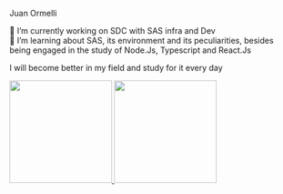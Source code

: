 Juan Ormelli



🔭 I’m currently working on SDC with SAS infra and Dev  
🌱 I’m learning about SAS, its environment and its peculiarities, besides being engaged in the study of Node.Js, Typescript and React.Js 
 
 
 I will become better in my field and study for it every day
 
 <div>
  <a href="https://github.com/rafaballerini">
  <img height="180em" src="https://github-readme-stats.vercel.app/api?username=Juanormelli&show_icons=true&theme=dracula&include_all_commits=true&count_private=true"/>
  <img height="180em" src="https://github-readme-stats.vercel.app/api/top-langs/?username=Juanormelli&layout=compact&langs_count=7&theme=dracula"/>
</div>


